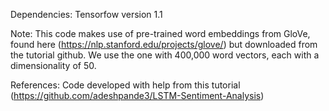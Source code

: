 Dependencies:
Tensorfow version 1.1

Note:
This code makes use of pre-trained word embeddings from GloVe, found here (https://nlp.stanford.edu/projects/glove/) but downloaded from the tutorial github. We use the one with 400,000 word vectors, each with a dimensionality of 50.

References:
Code developed with help from this tutorial (https://github.com/adeshpande3/LSTM-Sentiment-Analysis)